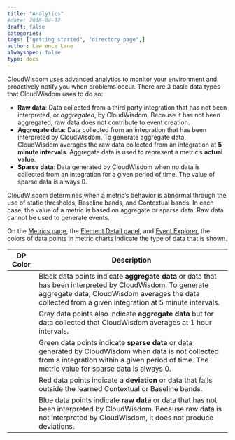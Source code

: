 ```yaml
---
title: "Analytics"
#date: 2018-04-12
draft: false
categories:
tags: ["getting started", "directory page",]
author: Lawrence Lane
alwaysopen: false
type: docs
---
```

CloudWisdom uses advanced analytics to monitor your environment and proactively notify you when problems occur. There are 3 basic data types that CloudWisdom uses to do so:  

- **Raw data**: Data collected from a third party integration that has not been interpreted, or _aggregated_, by CloudWisdom. Because it has not been aggregated, raw data does not contribute to event creation.
- **Aggregate data**: Data collected from an integration that has been interpreted by CloudWisdom. To generate aggregate data, CloudWisdom averages the raw data collected from an integration at **5 minute intervals**. Aggregate data is used to represent a metric’s **actual value**.
- **Sparse data**: Data generated by CloudWisdom when no data is collected from an integration for a given period of time. The value of sparse data is always 0.  

CloudWisdom determines when a metric’s behavior is abnormal through the use of static thresholds, Baseline bands, and Contextual bands. In each case, the value of a metric is based on aggregate or sparse data. Raw data cannot be used to generate events.  

On the [Metrics page][1], the [Element Detail panel][2], and [Event Explorer][3], the colors of data points in metric charts indicate the type of data that is shown.

| DP Color | Description |
|----------|-----------------------------------------------------------------------------------------------------------------------------------------------------------------------------------------------------------|
| <i class="fa fa-circle" style="color:black;"></i> | Black data points indicate **aggregate data** or data that has been interpreted by CloudWisdom. To generate aggregate data, CloudWisdom averages the data collected from a given integration at 5 minute intervals. |
| <i class="fa fa-circle" style="color:gray;"></i> | Gray data points also indicate **aggregate data** but for data collected that CloudWisdom averages at 1 hour intervals.                                                                                          |
| <i class="fa fa-circle" style="color:green;"></i> | Green data points indicate **sparse data** or data generated by CloudWisdom when data is not collected from a integration within a given period of time. The metric value for sparse data is always 0.           |
| <i class="fa fa-circle" style="color:red;"></i> | Red data points indicate a **deviation** or data that falls outside the learned Contextual or Baseline bands.                                                                                                 |
| <i class="fa fa-circle" style="color:blue;"></i> | Blue data points indicate **raw data** or data that has not been interpreted by CloudWisdom. Because raw data is not interpreted by CloudWisdom, it does not produce deviations.                                    |



[1]: /capacity-monitoring/metrics-page/
[2]: /capacity-monitoring/inventory/inventory-element-detail/
[3]: /capacity-monitoring/events/
